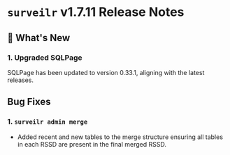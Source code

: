 # `surveilr` v1.7.11 Release Notes

## 🚀 What's New

### 1. Upgraded SQLPage
SQLPage has been updated to version 0.33.1, aligning with the latest releases.

## Bug Fixes
### 1. `surveilr admin merge`
- Added recent and new tables to the merge structure ensuring all tables in each RSSD are present in the final merged RSSD.